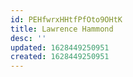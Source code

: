 ```yaml
---
id: PEHfwrxHHtfPfOto9OHtK
title: Lawrence Hammond
desc: ''
updated: 1628449250951
created: 1628449250951
---
```


